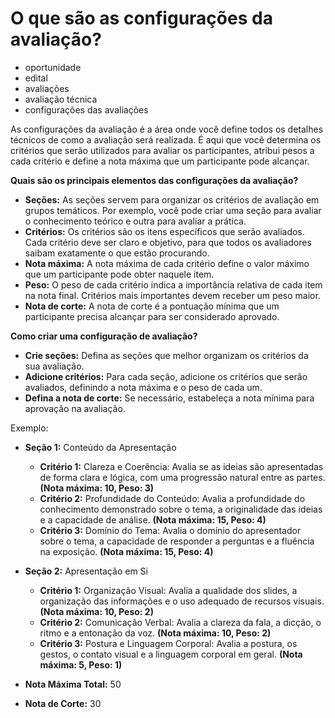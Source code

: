 # O que são as configurações da avaliação?

- oportunidade
- edital
- avaliações
- avaliação técnica
- configurações das avaliações

As configurações da avaliação é a área onde você define todos os detalhes técnicos de como a avaliação será realizada. É aqui que você determina os critérios que serão utilizados para avaliar os participantes, atribui pesos a cada critério e define a nota máxima que um participante pode alcançar.

**Quais são os principais elementos das configurações da avaliação?**

- **Seções:** As seções servem para organizar os critérios de avaliação em grupos temáticos. Por exemplo, você pode criar uma seção para avaliar o conhecimento teórico e outra para avaliar a prática.
- **Critérios:** Os critérios são os itens específicos que serão avaliados. Cada critério deve ser claro e objetivo, para que todos os avaliadores saibam exatamente o que estão procurando.
- **Nota máxima:** A nota máxima de cada critério define o valor máximo que um participante pode obter naquele item.
- **Peso:** O peso de cada critério indica a importância relativa de cada item na nota final. Critérios mais importantes devem receber um peso maior.
- **Nota de corte:** A nota de corte é a pontuação mínima que um participante precisa alcançar para ser considerado aprovado.

**Como criar uma configuração de avaliação?**

- **Crie seções:** Defina as seções que melhor organizam os critérios da sua avaliação.
- **Adicione critérios:** Para cada seção, adicione os critérios que serão avaliados, definindo a nota máxima e o peso de cada um.
- **Defina a nota de corte:** Se necessário, estabeleça a nota mínima para aprovação na avaliação.

Exemplo:

- **Seção 1:** Conteúdo da Apresentação
    - **Critério 1:** Clareza e Coerência: Avalia se as ideias são apresentadas de forma clara e lógica, com uma progressão natural entre as partes. **(Nota máxima: 10, Peso: 3)**
    - **Critério 2:** Profundidade do Conteúdo: Avalia a profundidade do conhecimento demonstrado sobre o tema, a originalidade das ideias e a capacidade de análise. **(Nota máxima: 15, Peso: 4)**
    - **Critério 3:** Domínio do Tema: Avalia o domínio do apresentador sobre o tema, a capacidade de responder a perguntas e a fluência na exposição. **(Nota máxima: 15, Peso: 4)**

- **Seção 2:** Apresentação em Si
    - **Critério 1:** Organização Visual: Avalia a qualidade dos slides, a organização das informações e o uso adequado de recursos visuais. **(Nota máxima: 10, Peso: 2)**
    - **Critério 2:** Comunicação Verbal: Avalia a clareza da fala, a dicção, o ritmo e a entonação da voz. **(Nota máxima: 10, Peso: 2)**
    - **Critério 3:** Postura e Linguagem Corporal: Avalia a postura, os gestos, o contato visual e a linguagem corporal em geral. **(Nota máxima: 5, Peso: 1)**

- **Nota Máxima Total:** 50
- **Nota de Corte:** 30
